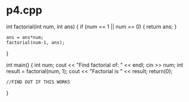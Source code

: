 p4.cpp
======

int factorial(int num, int ans) {
    if (num == 1 || num == 0) {
          return ans;
    }
    
    ans = ans*num;
    factorial(num-1, ans);
}

int main() {
    int num;
    cout << "Find factorial of: " << endl;
    cin >> num;
    int result = factorial(num, 1);
    cout << "Factorial is " << result;
    return(0);
    
    //FIND OUT IF THIS WORKS
    
}
